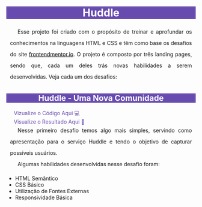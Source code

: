 <style>

    * {
        font-family:
    }

    a {
        pointer-events: none;
        color: black;
    }

    #a-active {
        pointer-events: all;
        color: hsl(257, 40%, 49%);
        text-decoration: none;
        padding: 5px 10px;
        margin: 0 10px;
    }

    #a-active:hover {
        color: hsl(300, 69%, 71%);
        background: hsl(257, 40%, 49%);
    }

    main h1, h2 {
        display: block;
        background: hsl(257, 40%, 49%);
        color: #fff;
        text-align: center;
    }

    p {
        text-align: justify;
        line-height: 30px;
        text-indent: 20px;
        margin: 0 10px
    }

    main {
        min-width: 300px;
        max-width: 650px;
        margin: auto
    }

</style>

<main>
    <h1>Huddle</h1>
    <p>Esse projeto foi criado com o propósito de treinar e aprofundar os conhecimentos na linguagens HTML e CSS e têm como base os desafios do site <a href="https://frontendmentor.io">frontendmentor.io</a>. O projeto é composto por três landing pages, sendo que, cada um deles trás novas habilidades a serem desenvolvidas. Veja cada um dos desafios:</p>
    <h2>Huddle - Uma Nova Comunidade</h2> 
    <a id="a-active" href="https://github.com/thiagoomatheus/huddle-landing-page/blob/main/index/landing-page1.html">Vizualize o Código Aqui 💻</a><br>
    <a id="a-active" href="https://thiagoomatheus.github.io/huddle-landing-page/index/landing-page1.html">Visualize o Resultado Aqui 🏁</a><br>
    <p>Nesse primeiro desafio temos algo mais simples, servindo como apresentação para o serviço Huddle e tendo o objetivo de capturar possíveis usuários.</p>
    <p>Algumas habilidades desenvolvidas nesse desafio foram:</p>
    <ul>
        <li>HTML Semântico</li>
        <li>CSS Básico</li>
        <li>Utilização de Fontes Externas</li>
        <li>Responsividade Básica</li>
    </ul>
</main>
